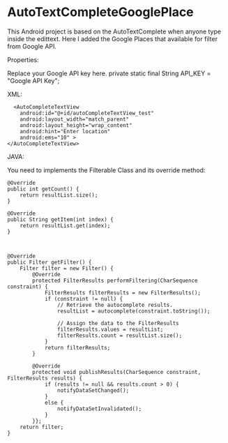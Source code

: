 AutoTextCompleteGooglePlace
===========================

This Android project is based on the AutoTextComplete when anyone type inside the edittext. Here I added the Google Places that available for filter from Google API.


Properties:


  Replace your Google API key here.
	private static final String API_KEY = "Google API Key";
	
XML:

	  <AutoCompleteTextView
        android:id="@+id/autoCompleteTextView_test"
        android:layout_width="match_parent"
        android:layout_height="wrap_content"
        android:hint="Enter location"
        android:ems="10" >
    </AutoCompleteTextView>
	
JAVA:

You need to implements the Filterable Class and its override method:

    @Override
    public int getCount() {
        return resultList.size();
    }

    @Override
    public String getItem(int index) {
        return resultList.get(index);
    }

  
    
    @Override
    public Filter getFilter() {
        Filter filter = new Filter() {
            @Override
            protected FilterResults performFiltering(CharSequence constraint) {
                FilterResults filterResults = new FilterResults();
                if (constraint != null) {
                    // Retrieve the autocomplete results.
                    resultList = autocomplete(constraint.toString());

                    // Assign the data to the FilterResults
                    filterResults.values = resultList;
                    filterResults.count = resultList.size();
                }
                return filterResults;
            }

            @Override
            protected void publishResults(CharSequence constraint, FilterResults results) {
                if (results != null && results.count > 0) {
                    notifyDataSetChanged();
                }
                else {
                    notifyDataSetInvalidated();
                }
            }};
        return filter;
    }
    
    
